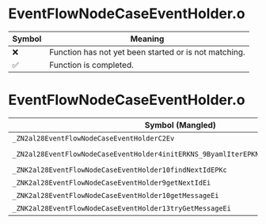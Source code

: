 # EventFlowNodeCaseEventHolder.o
| Symbol | Meaning 
| ------------- | ------------- 
| :x: | Function has not yet been started or is not matching. 
| :white_check_mark: | Function is completed. 


# EventFlowNodeCaseEventHolder.o
| Symbol (Mangled) | Symbol (Demangled) | Decompiled? |
| ------------- |  ------------- | ------------- |
| `_ZN2al28EventFlowNodeCaseEventHolderC2Ev` | `al::EventFlowNodeCaseEventHolder::EventFlowNodeCaseEventHolder(void)` | :white_check_mark: |
| `_ZN2al28EventFlowNodeCaseEventHolder4initERKNS_9ByamlIterEPKNS_17IUseMessageSystemE` | `al::EventFlowNodeCaseEventHolder::init(al::ByamlIter const&,al::IUseMessageSystem const*)` | :white_check_mark: |
| `_ZNK2al28EventFlowNodeCaseEventHolder10findNextIdEPKc` | `al::EventFlowNodeCaseEventHolder::findNextId(char const*)const` | :white_check_mark: |
| `_ZNK2al28EventFlowNodeCaseEventHolder9getNextIdEi` | `al::EventFlowNodeCaseEventHolder::getNextId(int)const` | :white_check_mark: |
| `_ZNK2al28EventFlowNodeCaseEventHolder10getMessageEi` | `al::EventFlowNodeCaseEventHolder::getMessage(int)const` | :white_check_mark: |
| `_ZNK2al28EventFlowNodeCaseEventHolder13tryGetMessageEi` | `al::EventFlowNodeCaseEventHolder::tryGetMessage(int)const` | :white_check_mark: |
